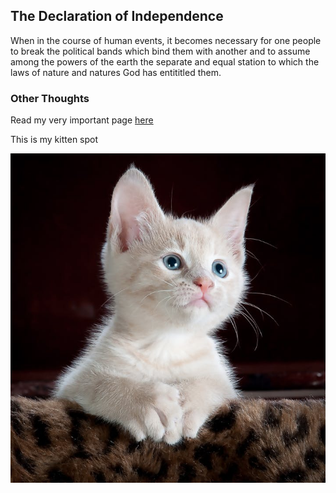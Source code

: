 ## The Declaration of Independence

When in the course of human events, it becomes necessary for one people to break the political bands which bind them with another and to assume among the powers of the earth the separate and equal station to which the laws of nature and natures God has entititled them.

### Other Thoughts

Read my very important page [here](haldo)

This is my kitten spot

![a cute kitteh](kitten.jpeg)
